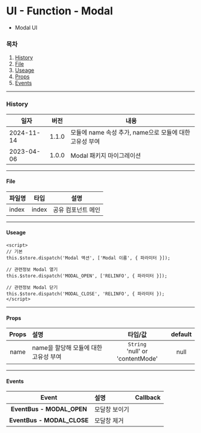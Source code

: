 # UI - Function - Modal

-   Modal UI

### 목차

1. [History](#history)
2. [File](#file)
3. [Useage](#useage)
4. [Props](#props)
5. [Events](#events)

---

### History

| 일자       | 버전  | 내용                                                    |
| ---------- | ----- | ------------------------------------------------------- |
| 2024-11-14 | 1.1.0 | 모듈에 name 속성 추가, name으로 모듈에 대한 고유성 부여 |
| 2023-04-06 | 1.0.0 | Modal 패키지 마이그레이션                               |

---

#### File

| 파일명 | 타입  | 설명               |
| ------ | ----- | ------------------ |
| index  | index | 공유 컴포넌트 메인 |

---

#### Useage

```vue
<script>
// 기본
this.$store.dispatch('Modal 액션', ['Modal 이름', { 파라미터 }]);

// 관련정보 Modal 열기
this.$store.dispatch('MODAL_OPEN', ['RELINFO', { 파라미터 }]);

// 관련정보 Modal 닫기
this.$store.dispatch('MODAL_CLOSE', 'RELINFO', { 파라미터 });
</script>
```

---

#### Props

| Props | 설명                                  |               타입/값                | default |
| :---: | :------------------------------------ | :----------------------------------: | :-----: |
| name  | name을 할당해 모듈에 대한 고유성 부여 | `String`<br> 'null' or 'contentMode' |  null   |

---

#### Events

|           Event            | 설명          | Callback |
| :------------------------: | :------------ | :------- |
| **EventBus - MODAL_OPEN**  | 모달창 보이기 |          |
| **EventBus - MODAL_CLOSE** | 모달창 제거   |          |
